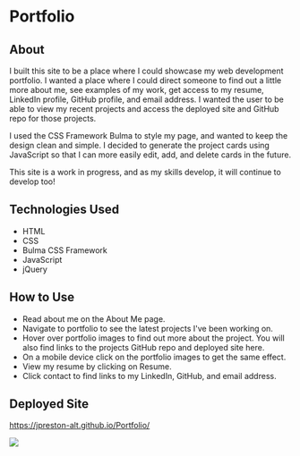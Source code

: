 # Portfolio
## About 
I built this site to be a place where I could showcase my web development portfolio. I wanted a place where I could direct someone to find out a little more about me, see examples of my work, get access to my resume, LinkedIn profile, GitHub profile, and email address. I wanted the user to be able to view my recent projects and access the deployed site and GitHub repo for those projects.

I used the CSS Framework Bulma to style my page, and wanted to keep the design clean and simple. I decided to generate the project cards using JavaScript so that I can more easily edit, add, and delete cards in the future.

This site is a work in progress, and as my skills develop, it will continue to develop too!

## Technologies Used
* HTML
* CSS
* Bulma CSS Framework
* JavaScript
* jQuery

## How to Use
* Read about me on the About Me page.
* Navigate to portfolio to see the latest projects I've been working on.
* Hover over portfolio images to find out more about the project. You will also find links to the projects GitHub repo and deployed site here.
* On a mobile device click on the portfolio images to get the same effect.
* View my resume by clicking on Resume.
* Click contact to find links to my LinkedIn, GitHub, and email address.

## Deployed Site
https://jpreston-alt.github.io/Portfolio/

![](./assets/images/portfolio.gif)

